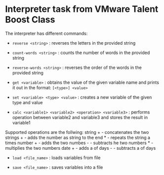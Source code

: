 # Interpreter task from VMware Talent Boost Class

The interpreter has different commands:

* `reverse <string>` : 
reverses the letters in the provided string

* `count-words <string>` : 
counts the number of words in the provided string

* `reverse-words <string>` : 
reverses the order of the words in the provided string

* `get <variable>` : 
obtains the value of the given variable name and prints it out in the format:
	`[<type>] <value>`

* `set <variable> <type> <value>` : 
creates a new variable of the given type and value

* `calc <variable1> <variable2> <operation> <variable3>` : 
performs operation between variable2 and variable3 and stores the result in variable1

Supported operations are the follwing:
	string
		+ <string> - concatenates the two strings
		+ <number> - adds the number as string to the end
		* <number> - repeats the string a <number> times
	number
		+ <number> - adds the two numbes
		- <number> - subtracts he two numbers
		* <number> - multiplies the two numbers
	date
		+ <number> - adds a <number> of days
		- <number> - subtracts a <number> of days

* `load <file_name>` : 
loads variables from file

* `save <file_name>` : 
saves variables into a file
